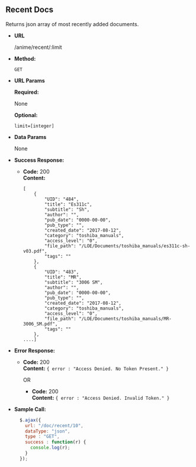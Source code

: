 **Recent Docs**
----
  Returns json array of most recently added documents.

* **URL**

  /anime/recent/:limit

* **Method:**

  `GET`

*  **URL Params**

   **Required:**

   None

   **Optional:**

   ``limit=[integer]``

* **Data Params**

  None

* **Success Response:**

  * **Code:** 200 <br />
    **Content:**
    ```
    [
        {
            "UID": "484",
            "title": "Es311c",
            "subtitle": "Sh",
            "author": "",
            "pub_date": "0000-00-00",
            "pub_type": "",
            "created_date": "2017-08-12",
            "category": "toshiba_manuals",
            "access_level": "0",
            "file_path": "/LOE/Documents/toshiba_manuals/es311c-sh-v03.pdf",
            "tags": ""
        },
        {
            "UID": "483",
            "title": "MR",
            "subtitle": "3006 SM",
            "author": "",
            "pub_date": "0000-00-00",
            "pub_type": "",
            "created_date": "2017-08-12",
            "category": "toshiba_manuals",
            "access_level": "0",
            "file_path": "/LOE/Documents/toshiba_manuals/MR-3006_SM.pdf",
            "tags": ""
        },
    ....]    
    ```

* **Error Response:**

  * **Code:** 200 <br />
    **Content:** `{ error : "Access Denied. No Token Present." }`

    OR

    * **Code:** 200 <br />
      **Content:** `{ error : "Access Denied. Invalid Token." }`

* **Sample Call:**

  ```javascript
    $.ajax({
      url: "/doc/recent/10",
      dataType: "json",
      type : "GET",
      success : function(r) {
        console.log(r);
      }
    });
  ```
